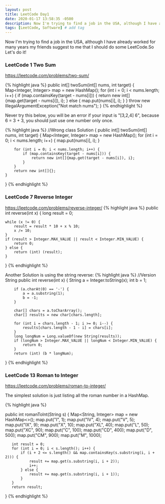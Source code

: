 ```yaml
---
layout: post
title: LeetCode Day1
date: 2020-01-17 13:58:35 -0500
description: Now I'm trying to find a job in the USA, although I have already worked for many years my friends suggest to me that I should do some LeetCode.So Let's do it! LeetCode 1,7,13 # Add post description (optional)
tags: [LeetCode, Software] # add tag
---
```


Now I'm trying to find a job in the USA, although I have already worked for many years my friends suggest to me that I should do some LeetCode.So Let's do it!

### LeetCode 1 Two Sum    

https://leetcode.com/problems/two-sum/

{% highlight java %}
public int[] twoSum(int[] nums, int target) {
    Map<Integer, Integer> map = new HashMap();
    for (int i = 0; i < nums.length; i++) {
        if (map.containsKey(target - nums[i])) {
            return new int[]{map.get(target - nums[i]), i};
        } else {
            map.put(nums[i], i);
        }
    }
    throw new IllegalArgumentException("Not match nums");
}
{% endhighlight  %}

Never try this below, you will be an error if your input is "[3,2,4] 6", because 6 = 3 + 3, you should just use one number only once.

{% highlight java %}
//Wrong
class Solution {
    public int[] twoSum(int[] nums, int target) {
        Map<Integer, Integer> map = new HashMap();
        for (int i = 0; i < nums.length; i++) {
            map.put(nums[i], i);
        }

        for (int i = 0; i < nums.length; i++) {
            if (map.containsKey(target - nums[i])) {
                return new int[]{map.get(target - nums[i]), i};
            }
        }
        return new int[]{};
    }
}
{% endhighlight  %}

### LeetCode 7 Reverse Integer    
https://leetcode.com/problems/reverse-integer/
{% highlight java %}
public int reverse(int x) {
    long result = 0;

    while (x != 0) {
        result = result * 10 + x % 10;
        x /= 10;
    }
    if (result > Integer.MAX_VALUE || result < Integer.MIN_VALUE) {
        return 0;
    } else {
        return (int) (result);
    }
}
{% endhighlight  %}

Another Solution is using the string reverse:
{% highlight java %}
//Version String
 public int reverse(int x) {
        String a = Integer.toString(x);
        int b = 1;

        if (a.charAt(0) == '-') {
            a = a.substring(1);
            b = -1;
        }

        char[] chars = a.toCharArray();
        char[] results = new char[chars.length];

        for (int i = chars.length - 1; i >= 0; i--) {
            results[chars.length - 1 - i] = chars[i];
        }
        long longNum = Long.valueOf(new String(results));
        if (longNum > Integer.MAX_VALUE || longNum < Integer.MIN_VALUE) {
            return 0;
        }
        return (int) (b * longNum);
  }
{% endhighlight  %}

### LeetCode 13 Roman to Integer
https://leetcode.com/problems/roman-to-integer/

The simplest solution is just listing all the roman number in a HashMap.

{% highlight java %}

public int romanToInt(String s) {
       Map<String, Integer> map = new HashMap<>();
       map.put("I", 1);
       map.put("IV", 4);
       map.put("V", 5);
       map.put("IX", 9);
       map.put("X", 10);
       map.put("XL", 40);
       map.put("L", 50);
       map.put("XC", 90);
       map.put("C", 100);
       map.put("CD", 400);
       map.put("D", 500);
       map.put("CM", 900);
       map.put("M", 1000);

       int result = 0;
       for (int i = 0; i < s.length(); i++) {
           if (i + 2 <= s.length() && map.containsKey(s.substring(i, i + 2))) {
               result += map.get(s.substring(i, i + 2));
               i++;
           } else {
               result += map.get(s.substring(i, i + 1));
           }
       }
       return result;
}
   {% endhighlight  %}
